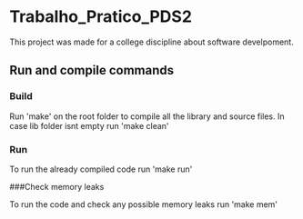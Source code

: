 # Trabalho_Pratico_PDS2

This project was made for a college discipline about software develpoment.

## Run and compile commands


### Build

Run 'make' on the root folder to compile all the library and source files. 
In case lib folder isnt empty run 'make clean'

### Run

To run the already compiled code run 'make run'

###Check memory leaks

To run the code and check any possible memory leaks run 'make mem'